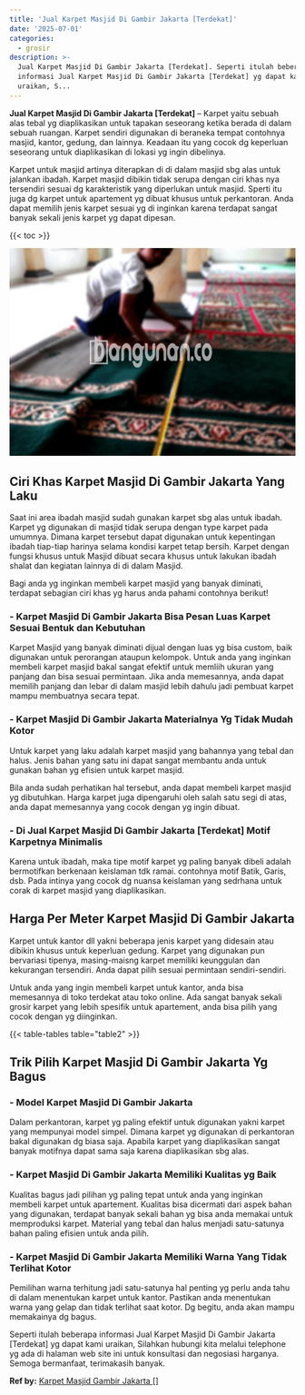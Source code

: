 ```yaml
---
title: 'Jual Karpet Masjid Di Gambir Jakarta [Terdekat]'
date: '2025-07-01'
categories:
  - grosir
description: >-
  Jual Karpet Masjid Di Gambir Jakarta [Terdekat]. Seperti itulah beberapa
  informasi Jual Karpet Masjid Di Gambir Jakarta [Terdekat] yg dapat kami
  uraikan, S...
---
```


**Jual Karpet Masjid Di Gambir Jakarta \[Terdekat\]** – Karpet yaitu sebuah alas tebal yg diaplikasikan untuk tapakan seseorang ketika berada di dalam sebuah ruangan. Karpet sendiri digunakan di beraneka tempat contohnya masjid, kantor, gedung, dan lainnya. Keadaan itu yang cocok dg keperluan seseorang untuk diaplikasikan di lokasi yg ingin dibelinya.

Karpet untuk masjid artinya diterapkan di di dalam masjid sbg alas untuk jalankan ibadah. Karpet masjid dibikin tidak serupa dengan ciri khas nya tersendiri sesuai dg karakteristik yang diperlukan untuk masjid. Sperti itu juga dg karpet untuk apartement yg dibuat khusus untuk perkantoran. Anda dapat memilih jenis karpet sesuai yg di inginkan karena terdapat sangat banyak sekali jenis karpet yg dapat dipesan.

{{< toc >}}

![Jual Karpet Masjid Di Gambir Jakarta [Terdekat]](/images/grosir-karpet-murah-37.png)

## Ciri Khas Karpet Masjid Di Gambir Jakarta Yang Laku

Saat ini area ibadah masjid sudah gunakan karpet sbg alas untuk ibadah. Karpet yg digunakan di masjid tidak serupa dengan type karpet pada umumnya. Dimana karpet tersebut dapat digunakan untuk kepentingan ibadah tiap-tiap harinya selama kondisi karpet tetap bersih. Karpet dengan fungsi khusus untuk Masjid dibuat secara khusus untuk lakukan ibadah shalat dan kegiatan lainnya di di dalam Masjid.

Bagi anda yg inginkan membeli karpet masjid yang banyak diminati, terdapat sebagian ciri khas yg harus anda pahami contohnya berikut!

### \- Karpet Masjid Di Gambir Jakarta Bisa Pesan Luas Karpet Sesuai Bentuk dan Kebutuhan

Karpet Masjid yang banyak diminati dijual dengan luas yg bisa custom, baik digunakan untuk perorangan ataupun kelompok. Untuk anda yang inginkan membeli karpet masjid bakal sangat efektif untuk memliih ukuran yang panjang dan bisa sesuai permintaan. Jika anda memesannya, anda dapat memilih panjang dan lebar di dalam masjid lebih dahulu jadi pembuat karpet mampu membuatnya secara tepat.

### \- Karpet Masjid Di Gambir Jakarta Materialnya Yg Tidak Mudah Kotor

Untuk karpet yang laku adalah karpet masjid yang bahannya yang tebal dan halus. Jenis bahan yang satu ini dapat sangat membantu anda untuk gunakan bahan yg efisien untuk karpet masjid.

Bila anda sudah perhatikan hal tersebut, anda dapat membeli karpet masjid yg dibutuhkan. Harga karpet juga dipengaruhi oleh salah satu segi di atas, anda dapat memesannya yang cocok dengan yg ingin dibuat.

### \- Di Jual Karpet Masjid Di Gambir Jakarta \[Terdekat\] Motif Karpetnya Minimalis

Karena untuk ibadah, maka tipe motif karpet yg paling banyak dibeli adalah bermotifkan berkenaan keislaman tdk ramai. contohnya motif Batik, Garis, dsb. Pada intinya yang cocok dg nuansa keislaman yang sedrhana untuk corak di karpet masjid yang diaplikasikan.

## Harga Per Meter Karpet Masjid Di Gambir Jakarta

Karpet untuk kantor dll yakni beberapa jenis karpet yang didesain atau dibikin khusus untuk keperluan gedung. Karpet yang digunakan pun bervariasi tipenya, masing-maisng karpet memiliki keunggulan dan kekurangan tersendiri. Anda dapat pilih sesuai permintaan sendiri-sendiri.

Untuk anda yang ingin membeli karpet untuk kantor, anda bisa memesannya di toko terdekat atau toko online. Ada sangat banyak sekali grosir karpet yang lebih spesifik untuk apartement, anda bisa pilih yang cocok dengan yg diinginkan.

{{< table-tables table="table2" >}}

## Trik Pilih Karpet Masjid Di Gambir Jakarta Yg Bagus

### \- Model Karpet Masjid Di Gambir Jakarta

Dalam perkantoran, karpet yg paling efektif untuk digunakan yakni karpet yang mempunyai model simpel. Dimana karpet yg digunakan di perkantoran bakal digunakan dg biasa saja. Apabila karpet yang diaplikasikan sangat banyak motifnya dapat sama saja karena diaplikasikan sbg alas.

### \- Karpet Masjid Di Gambir Jakarta Memiliki Kualitas yg Baik

Kualitas bagus jadi pilihan yg paling tepat untuk anda yang inginkan membeli karpet untuk apartement. Kualitas bisa dicermati dari aspek bahan yang digunakan, terdapat banyak sekali bahan yg bisa anda memakai untuk memproduksi karpet. Material yang tebal dan halus menjadi satu-satunya bahan paling efisien untuk anda pilih.

### \- Karpet Masjid Di Gambir Jakarta Memiliki Warna Yang Tidak Terlihat Kotor

Pemilihan warna terhitung jadi satu-satunya hal penting yg perlu anda tahu di dalam menentukan karpet untuk kantor. Pastikan anda menentukan warna yang gelap dan tidak terlihat saat kotor. Dg begitu, anda akan mampu memakainya dg bagus.

Seperti itulah beberapa informasi Jual Karpet Masjid Di Gambir Jakarta \[Terdekat\] yg dapat kami uraikan, Silahkan hubungi kita melalui telephone yg ada di halaman web site ini untuk konsultasi dan negosiasi harganya. Semoga bermanfaat, terimakasih banyak.

**Ref by:**  [Karpet Masjid Gambir Jakarta []](https://id.wikipedia.org/wiki/Karpet)
